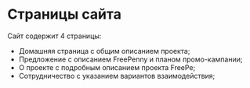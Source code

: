 # Страницы сайта

Сайт содержит 4 страницы:
- Домашняя страница с общим описанием проекта;
- Предложение с описанием FreePenny и планом промо-кампании;
- О проекте с подробным описанием проекта FreePe;
- Сотрудничество с указанием вариантов взаимодействия;
